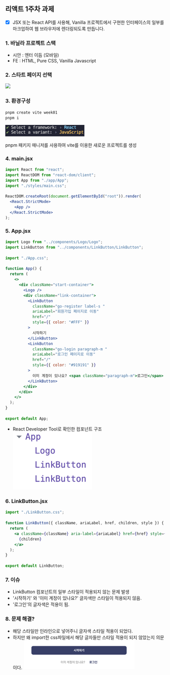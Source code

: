 ## 리액트 1주차 과제

- [x] JSX 또는 React API를 사용해, Vanilla 프로젝트에서 구현한
      인터페이스의 일부를 마크업하여 웹 브라우저에 렌더링되도록 만듭니다.

### 1. 바닐라 프로젝트 스택

- 시안 : 엔터 이듬 (모바일)
- FE : HTML, Pure CSS, Vanilla Javascript

### 2. 스타트 페이지 선택

<img src="./public/readme/startPage.png" width="750" height="auto" >

### 3. 환경구성

```bash
pnpm create vite week01
pnpm i
```

<img src="./public/readme/환경구성.png" width="250" height="auto" >

pnpm 패키지 매니저를 사용하여 vite를 이용한 새로운 프로젝트를 생성

### 4. main.jsx

```jsx
import React from "react";
import ReactDOM from "react-dom/client";
import App from "./app/App";
import "./styles/main.css";

ReactDOM.createRoot(document.getElementById("root")).render(
  <React.StrictMode>
    <App />
  </React.StrictMode>
);
```

### 5. App.jsx

```jsx
import Logo from "../components/Logo/Logo";
import LinkButton from "../components/LinkButton/LinkButton";

import "./App.css";

function App() {
  return (
    <>
      <div className="start-container">
        <Logo />
        <div className="link-container">
          <LinkButton
            className="go-register label-s "
            ariaLabel="회원가입 페이지로 이동"
            href="/"
            style={{ color: "#FFF" }}
          >
            시작하기
          </LinkButton>
          <LinkButton
            className="go-login paragraph-m "
            ariaLabel="로그인 페이지로 이동"
            href="/"
            style={{ color: "#919191" }}
          >
            이미 계정이 있나요? <span className="paragraph-m">로그인</span>
          </LinkButton>
        </div>
      </div>
    </>
  );
}

export default App;
```

- React Developer Tool로 확인한 컴포넌트 구조
  <img src="./public/readme/componentTree.png" width="250" height="auto" >

### 6. LinkButton.jsx

```jsx
import "./LinkButton.css";

function LinkButton({ className, ariaLabel, href, children, style }) {
  return (
    <a className={className} aria-label={ariaLabel} href={href} style={style}>
      {children}
    </a>
  );
}

export default LinkButton;
```

### 7. 이슈

- LinkButton 컴포넌트의 일부 스타일이 적용되지 않는 문제 발생
- '시작하기' 와 '이미 계정이 있나요?' 글자색만 스타일이 적용되지 않음.
- '로그인'의 글자색은 적용이 됨.

### 8. 문제 해결?

- 해당 스타일만 인라인으로 넣어주니 글자색 스타일 적용이 되었다.
- 하지만 왜 import한 css파일에서 해당 글자들만 스타일 적용이 되지 않았는지 의문이다.
  <img src="./public/readme/글자색.png" width="350" height="auto" >
